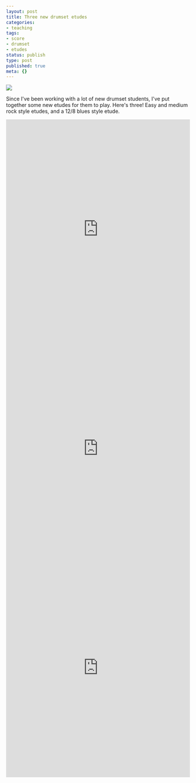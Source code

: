```yaml
---
layout: post
title: Three new drumset etudes
categories:
- teaching
tags:
- score
- drumset
- etudes
status: publish
type: post
published: true
meta: {}
---
```


![]({{site.baseurl}}/assets/blog/2012/20120827-drumsetetude.jpg)

Since I've been working with a lot of new drumset students, I've put together some new etudes for them to play. Here's three! Easy and medium rock style etudes, and a 12/8 blues style etude.

<!-- TODO: Where are the actual etudes pdfs? -->

<iframe class="scribd_iframe_embed" src="https://www.scribd.com/embeds/104029118/content?start_page=1&amp;view_mode=scroll&amp;access_key=key-23r08ssy1qhxbggil5s4&amp;wmode=opaque" data-auto-height="true" data-aspect-ratio="0.706697459584296" scrolling="no" id="doc_49259" width="100%" height="600" frameborder="0"></iframe>

<iframe class="scribd_iframe_embed" src="https://www.scribd.com/embeds/104029121/content?start_page=1&amp;view_mode=scroll&amp;access_key=key-2ch15n8od639o6i16g8y&amp;wmode=opaque" data-auto-height="true" data-aspect-ratio="0.706697459584296" scrolling="no" id="doc_40392" width="100%" height="600" frameborder="0"></iframe>

<iframe class="scribd_iframe_embed" src="https://www.scribd.com/embeds/104029115/content?start_page=1&amp;view_mode=scroll&amp;access_key=key-268cjqytfarhktelrqj4&amp;wmode=opaque" data-auto-height="true" data-aspect-ratio="0.706697459584296" scrolling="no" id="doc_70063" width="100%" height="600" frameborder="0"></iframe>
